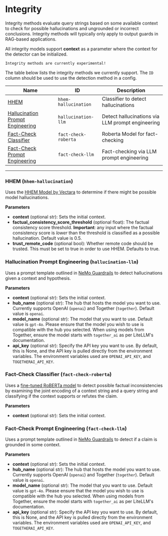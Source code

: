 # Integrity

Integrity methods evaluate query strings based on some available context to check for possible hallucinations and ungrounded or incorrect conclusions. Integrity methods will typically only apply to output guards in RAG-based applications.

All integrity models support **context** as a parameter where the context for the detector can be initialized. 

````{warning}
Integrity methods are currently experimental! 
````

The table below lists the integrity methods we currently support. The `ID` column should be used to use the detection method in a config. 

| Name    | ID | Description |
| -------- | ------- | ------- |
| [HHEM](#hhem-hhem-hallucination)  | `hhem-hallucination`    | Classifier to detect hallucinations |
| [Hallucination Prompt Engineering](#hallucination-prompt-engineering-hallucination-llm) | `hallucination-llm` | Detect hallucinations via LLM prompt engineering |
| [Fact-Check Classifier](#fact-check-classifier-fact-check-roberta) | `fact-check-roberta` | Roberta Model for fact-checking | 
| [Fact-Check Prompt Engineering](#fact-check-prompt-engineering-fact-check-llm) | `fact-check-llm` | Fact-checking via LLM prompt engineering |


---


### HHEM (`hhem-hallucination`)
Uses the [HHEM Model by Vectara](https://huggingface.co/vectara/hallucination_evaluation_model) to determine if there might be possible model hallucinations.

**Parameters**

- **context** (optional str): Sets the initial context.
- **factual_consistency_score_threshold**   (optional float): The factual consistency score threshold.
**Important**: any input where the factual consistency score is _lower_ than the threshold is classified as a possible hallucination. Default value is 0.5.
- **trust_remote_code** (optional bool): Whether remote code should be trusted. This must be set to true in order to use HHEM. Defaults to true. 

### Hallucination Prompt Engineering (`hallucination-llm`)
Uses a prompt template outlined in [NeMo Guardrails](https://docs.nvidia.com/nemo/guardrails/user_guides/guardrails-library.html#hallucination-detection) to detect hallucinations given a context and hypothesis.

**Parameters**

- **context**  (optional str): Sets the initial context.
- **hub_name** (optional str): The hub that hosts the model you want to use. Currently supports OpenAI (`openai`) and Together (`together`). Default value is `openai`.
- **model_name** (optional str): The model that you want to use. Default value is `gpt-4o`. Please ensure that the model you wish to use is compatible with the hub you selected. When using models from Together, ensure the model starts with `together_ai` as per LiteLLM's documentation.
- **api_key** (optional str): Specify the API key you want to use. By default, this is None, and the API key is pulled directly from the environment variables. The environment variables used are `OPENAI_API_KEY`, and `TOGETHERAI_API_KEY`.

### Fact-Check Classifier (`fact-check-roberta`)
Uses a [fine-tuned RoBERTa model](https://huggingface.co/Dzeniks/roberta-fact-check) to detect possible factual inconsistencies by examining the joint encoding of a context string and a query string and classifying if the context supports or refutes the claim. 

**Parameters**


- **context**  (optional str): Sets the initial context.

### Fact-Check Prompt Engineering (`fact-check-llm`)
Uses a prompt template outlined in [NeMo Guardrails](https://docs.nvidia.com/nemo/guardrails/user_guides/guardrails-library.html#fact-checking) to detect if a claim is grounded in some context. 

**Parameters**

- **context**  (optional str): Sets the initial context.
- **hub_name** (optional str): The hub that hosts the model you want to use. Currently supports OpenAI (`openai`) and Together (`together`). Default value is `openai`.
- **model_name** (optional str): The model that you want to use. Default value is `gpt-4o`. Please ensure that the model you wish to use is compatible with the hub you selected. When using models from Together, ensure the model starts with `together_ai` as per LiteLLM's documentation.
- **api_key** (optional str): Specify the API key you want to use. By default, this is None, and the API key is pulled directly from the environment variables. The environment variables used are `OPENAI_API_KEY`, and `TOGETHERAI_API_KEY`.
